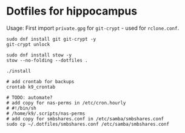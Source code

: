 # Dotfiles for hippocampus

Usage: 
First import `private.gpg` for `git-crypt` - used for `rclone.conf`.
```
sudo dnf install git git-crypt -y
git-crypt unlock

sudo dnf install stow -y
stow --no-folding --dotfiles .

./install

# add crontab for backups
crontab k9_crontab

# TODO: automate?
# add copy for nas-perms in /etc/cron.hourly
# #!/bin/sh
# /home/k9/.scripts/nas-perms
# add copy for smbshares.conf in /etc/samba/smbshares.conf
sudo cp ~/.dotfiles/smbshares.conf /etc/samba/smbshares.conf
```
